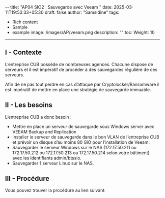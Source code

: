 --
title: "AP04 SIO2 : Sauvegarde avec Veeam "
date: 2025-03-11T19:53:33+05:30
draft: false
author: "Samsidine"
tags:
  - Rich content
  - Sample
  - example
image: /images/AP/veeam.png
description: ""
toc: 
Weight: 10
---

## I - Contexte

L’entreprise CUB possède de nombreuses agences. Chacune dispose de serveurs et il est impératif de procéder à des sauvegardes régulière de ces serveurs.

Afin de ne pas tout perdre en cas d’attaque par Cryptolocker/Ransomware il est impératif de mettre en place une stratégie de sauvegarde immuable.

## II - Les besoins

L’entreprise CUB a donc besoin :

- Mettre en place un serveur de sauvegarde sous Windows server avec VEEAM Backup and Replication
- Installer le serveur de sauvegarde dans le bon VLAN de l’entreprise CUB et prévoir un disque d’au moins 80 GiO pour l’installation de Veeam.
- Sauvegarder le serveur Windows sur le NAS (172.17.50.211 ou 172.17.50.212 ou 172.17.50.213 ou 172.17.50.214 selon votre bâtiment) avec les identifiants admin/btssio.
- Sauvegarder 1 serveur Linux sur le NAS.

## III - Procédure
Vous pouvez trouver la procédure au lien suivant:
